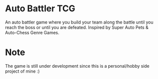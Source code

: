 # Auto Battler TCG
An auto battler game where you build your team along the battle until you reach the boss or until you are defeated. Inspired by Super Auto Pets & Auto-Chess Genre Games.

# Note
The game is still under development since this is a personal/hobby side project of mine :)
